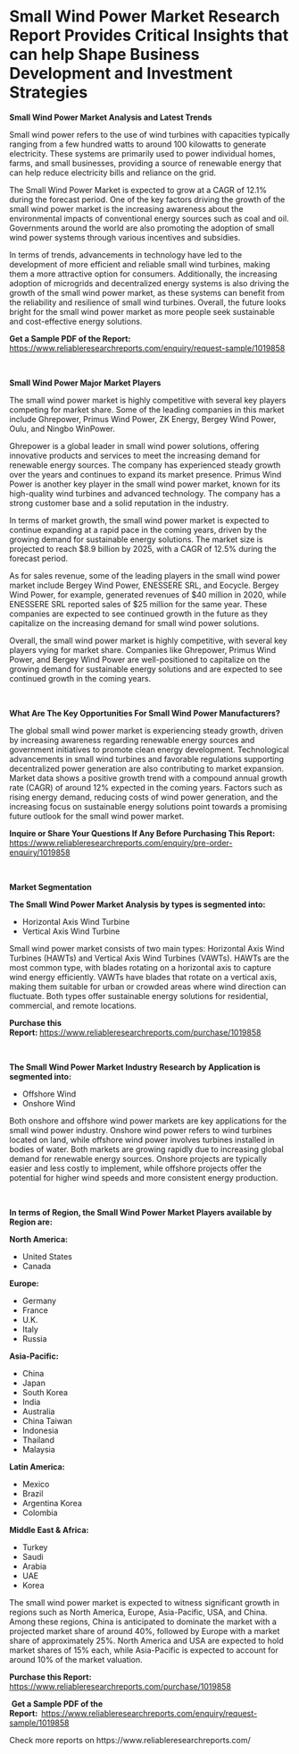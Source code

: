 <p><h1>Small Wind Power Market Research Report Provides Critical Insights that can help Shape Business Development and Investment Strategies</h1></p><p><strong>Small Wind Power Market Analysis and Latest Trends</strong></p>
<p><p>Small wind power refers to the use of wind turbines with capacities typically ranging from a few hundred watts to around 100 kilowatts to generate electricity. These systems are primarily used to power individual homes, farms, and small businesses, providing a source of renewable energy that can help reduce electricity bills and reliance on the grid.</p><p>The Small Wind Power Market is expected to grow at a CAGR of 12.1% during the forecast period. One of the key factors driving the growth of the small wind power market is the increasing awareness about the environmental impacts of conventional energy sources such as coal and oil. Governments around the world are also promoting the adoption of small wind power systems through various incentives and subsidies.</p><p>In terms of trends, advancements in technology have led to the development of more efficient and reliable small wind turbines, making them a more attractive option for consumers. Additionally, the increasing adoption of microgrids and decentralized energy systems is also driving the growth of the small wind power market, as these systems can benefit from the reliability and resilience of small wind turbines. Overall, the future looks bright for the small wind power market as more people seek sustainable and cost-effective energy solutions.</p></p>
<p><strong>Get a Sample PDF of the Report:&nbsp;</strong> <a href="https://www.reliableresearchreports.com/enquiry/request-sample/1019858">https://www.reliableresearchreports.com/enquiry/request-sample/1019858</a></p>
<p>&nbsp;</p>
<p><strong>Small Wind Power Major Market Players</strong></p>
<p><p>The small wind power market is highly competitive with several key players competing for market share. Some of the leading companies in this market include Ghrepower, Primus Wind Power, ZK Energy, Bergey Wind Power, Oulu, and Ningbo WinPower. </p><p>Ghrepower is a global leader in small wind power solutions, offering innovative products and services to meet the increasing demand for renewable energy sources. The company has experienced steady growth over the years and continues to expand its market presence. Primus Wind Power is another key player in the small wind power market, known for its high-quality wind turbines and advanced technology. The company has a strong customer base and a solid reputation in the industry.</p><p>In terms of market growth, the small wind power market is expected to continue expanding at a rapid pace in the coming years, driven by the growing demand for sustainable energy solutions. The market size is projected to reach $8.9 billion by 2025, with a CAGR of 12.5% during the forecast period.</p><p>As for sales revenue, some of the leading players in the small wind power market include Bergey Wind Power, ENESSERE SRL, and Eocycle. Bergey Wind Power, for example, generated revenues of $40 million in 2020, while ENESSERE SRL reported sales of $25 million for the same year. These companies are expected to see continued growth in the future as they capitalize on the increasing demand for small wind power solutions. </p><p>Overall, the small wind power market is highly competitive, with several key players vying for market share. Companies like Ghrepower, Primus Wind Power, and Bergey Wind Power are well-positioned to capitalize on the growing demand for sustainable energy solutions and are expected to see continued growth in the coming years.</p></p>
<p>&nbsp;</p>
<p><strong>What Are The Key Opportunities For Small Wind Power Manufacturers?</strong></p>
<p><p>The global small wind power market is experiencing steady growth, driven by increasing awareness regarding renewable energy sources and government initiatives to promote clean energy development. Technological advancements in small wind turbines and favorable regulations supporting decentralized power generation are also contributing to market expansion. Market data shows a positive growth trend with a compound annual growth rate (CAGR) of around 12% expected in the coming years. Factors such as rising energy demand, reducing costs of wind power generation, and the increasing focus on sustainable energy solutions point towards a promising future outlook for the small wind power market.</p></p>
<p><strong>Inquire or Share Your Questions If Any Before Purchasing This Report:</strong> <a href="https://www.reliableresearchreports.com/enquiry/pre-order-enquiry/1019858">https://www.reliableresearchreports.com/enquiry/pre-order-enquiry/1019858</a></p>
<p>&nbsp;</p>
<p><strong>Market Segmentation</strong></p>
<p><strong>The Small Wind Power Market Analysis by types is segmented into:</strong></p>
<p><ul><li>Horizontal Axis Wind Turbine</li><li>Vertical Axis Wind Turbine</li></ul></p>
<p><p>Small wind power market consists of two main types: Horizontal Axis Wind Turbines (HAWTs) and Vertical Axis Wind Turbines (VAWTs). HAWTs are the most common type, with blades rotating on a horizontal axis to capture wind energy efficiently. VAWTs have blades that rotate on a vertical axis, making them suitable for urban or crowded areas where wind direction can fluctuate. Both types offer sustainable energy solutions for residential, commercial, and remote locations.</p></p>
<p><strong>Purchase this Report:&nbsp;</strong><a href="https://www.reliableresearchreports.com/purchase/1019858">https://www.reliableresearchreports.com/purchase/1019858</a></p>
<p>&nbsp;</p>
<p><strong>The Small Wind Power Market Industry Research by Application is segmented into:</strong></p>
<p><ul><li>Offshore Wind</li><li>Onshore Wind</li></ul></p>
<p><p>Both onshore and offshore wind power markets are key applications for the small wind power industry. Onshore wind power refers to wind turbines located on land, while offshore wind power involves turbines installed in bodies of water. Both markets are growing rapidly due to increasing global demand for renewable energy sources. Onshore projects are typically easier and less costly to implement, while offshore projects offer the potential for higher wind speeds and more consistent energy production.</p></p>
<p>&nbsp;</p>
<p><strong>In terms of Region, the Small Wind Power Market Players available by Region are:</strong></p>
<p>
    <p> <strong> North America: </strong>
        <ul>
            <li>United States</li>
            <li>Canada</li>
        </ul>
        </p> 
    <p> <strong> Europe: </strong>
        <ul>
            <li>Germany</li>
            <li>France</li>
            <li>U.K.</li>
            <li>Italy</li>
            <li>Russia</li>
        </ul>
        </p> 
    <p> <strong> Asia-Pacific: </strong>
        <ul>
            <li>China</li>
            <li>Japan</li>
            <li>South Korea</li>
            <li>India</li>
            <li>Australia</li>
            <li>China Taiwan</li>
            <li>Indonesia</li>
            <li>Thailand</li>
            <li>Malaysia</li>
        </ul>
        </p> 
    <p> <strong> Latin America: </strong>
        <ul>
            <li>Mexico</li>
            <li>Brazil</li>
            <li>Argentina Korea</li>
            <li>Colombia</li>
        </ul>
        </p> 
    <p> <strong> Middle East & Africa: </strong>
        <ul>
            <li>Turkey</li>
            <li>Saudi</li>
            <li>Arabia</li>
            <li>UAE</li>
            <li>Korea</li>
        </ul>
    </p>
    </p>
<p><p>The small wind power market is expected to witness significant growth in regions such as North America, Europe, Asia-Pacific, USA, and China. Among these regions, China is anticipated to dominate the market with a projected market share of around 40%, followed by Europe with a market share of approximately 25%. North America and USA are expected to hold market shares of 15% each, while Asia-Pacific is expected to account for around 10% of the market valuation.</p></p>
<p><strong>Purchase this Report: </strong><a href="https://www.reliableresearchreports.com/purchase/1019858">https://www.reliableresearchreports.com/purchase/1019858</a></p>
<p>&nbsp;<strong>Get a Sample PDF of the Report:&nbsp;&nbsp;</strong><a href="https://www.reliableresearchreports.com/enquiry/request-sample/1019858">https://www.reliableresearchreports.com/enquiry/request-sample/1019858</a></p>
<p><strong></strong></p>
<p>Check more reports on https://www.reliableresearchreports.com/</p>